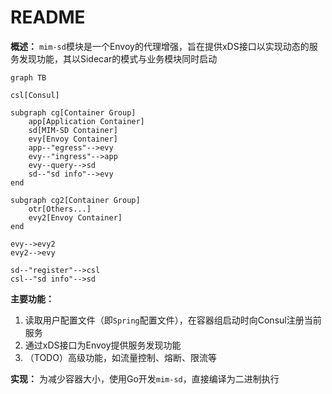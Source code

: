 # README

**概述：** `mim-sd`模块是一个Envoy的代理增强，旨在提供xDS接口以实现动态的服务发现功能，其以Sidecar的模式与业务模块同时启动

```mermaid
graph TB

csl[Consul]

subgraph cg[Container Group]
    app[Application Container]
    sd[MIM-SD Container]
    evy[Envoy Container]
    app--"egress"-->evy
    evy--"ingress"-->app
    evy--query-->sd
    sd--"sd info"-->evy
end

subgraph cg2[Container Group]
    otr[Others...]
    evy2[Envoy Container]
end

evy-->evy2
evy2-->evy

sd--"register"-->csl
csl--"sd info"-->sd
```

**主要功能：**

1. 读取用户配置文件（即`Spring`配置文件），在容器组启动时向Consul注册当前服务
2. 通过xDS接口为Envoy提供服务发现功能
3. （TODO）高级功能，如流量控制、熔断、限流等

**实现：** 为减少容器大小，使用Go开发`mim-sd`，直接编译为二进制执行
